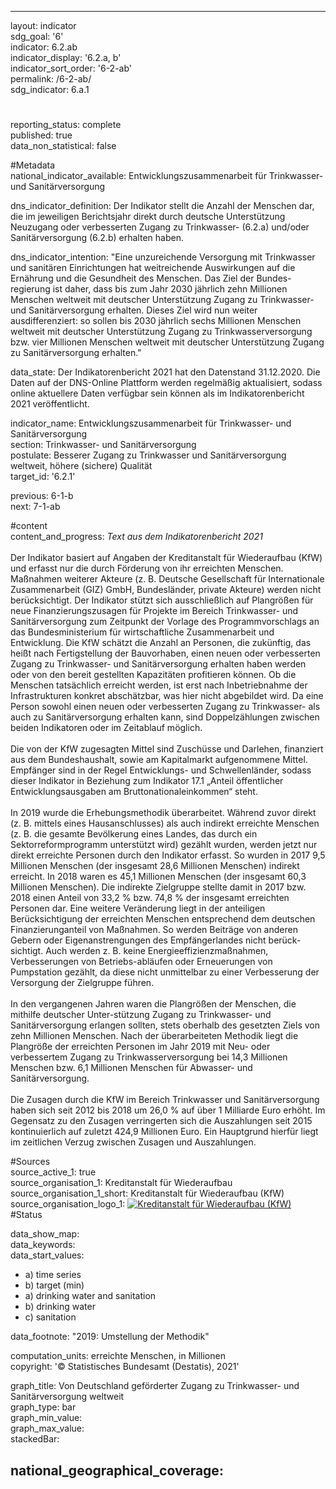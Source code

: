 ---

layout: indicator    
sdg_goal: '6'    
indicator: 6.2.ab    
indicator_display: '6.2.a, b'    
indicator_sort_order: '6-2-ab'    
permalink: /6-2-ab/    
sdg_indicator: 6.a.1    

#    
reporting_status: complete    
published: true    
data_non_statistical: false    


#Metadata    
national_indicator_available: Entwicklungszusammenarbeit für Trinkwasser- und Sanitärversorgung    
    
dns_indicator_definition: Der Indikator stellt die Anzahl der Menschen dar, die im jeweiligen Berichtsjahr direkt durch deutsche Unterstützung Neuzugang oder verbesserten Zugang zu Trinkwasser- (6.2.a) und/oder Sanitärversorgung (6.2.b) erhalten haben.    
    
dns_indicator_intention: "Eine unzureichende Versorgung mit Trinkwasser und sanitären Einrichtungen hat weitreichende Auswirkungen auf die Ernährung und die Gesundheit des Menschen. Das Ziel der Bundes-regierung ist daher, dass bis zum Jahr 2030 jährlich zehn Millionen Menschen weltweit mit deutscher Unterstützung Zugang zu Trinkwasser- und Sanitärversorgung erhalten. Dieses Ziel wird nun weiter ausdifferenziert: so sollen bis 2030 jährlich sechs Millionen Menschen weltweit mit deutscher Unterstützung Zugang zu Trinkwasserversorgung bzw. vier Millionen Menschen weltweit mit deutscher Unterstützung Zugang zu Sanitärversorgung erhalten."    
    
data_state: Der Indikatorenbericht 2021 hat den Datenstand 31.12.2020. Die Daten auf der DNS-Online Plattform werden regelmäßig aktualisiert, sodass online aktuellere Daten verfügbar sein können als im Indikatorenbericht 2021 veröffentlicht.    
    
indicator_name: Entwicklungszusammenarbeit für Trinkwasser- und Sanitärversorgung    
section: Trinkwasser- und Sanitärversorgung    
postulate: Besserer Zugang zu Trinkwasser und Sanitärversorgung weltweit, höhere (sichere) Qualität    
target_id: '6.2.1'    
    
previous: 6-1-b    
next: 7-1-ab    
    
#content    
content_and_progress: <i> Text aus dem Indikatorenbericht 2021</i><br><br>Der Indikator basiert auf Angaben der Kreditanstalt für Wiederaufbau (KfW) und erfasst nur die durch Förderung von ihr erreichten Menschen. Maßnahmen weiterer Akteure (z.&nbsp;B. Deutsche Gesellschaft für Internationale Zusammenarbeit (GIZ) GmbH, Bundesländer, private Akteure) werden nicht berücksichtigt. Der Indikator stützt sich ausschließlich auf Plangrößen für neue Finanzierungszusagen für Projekte im Bereich Trinkwasser- und Sanitärversorgung zum Zeitpunkt der Vorlage des Programmvorschlags an das Bundesministerium für wirtschaftliche Zusammenarbeit und Entwicklung. Die KfW schätzt die Anzahl an Personen, die zukünftig, das heißt nach Fertigstellung der Bauvorhaben, einen neuen oder verbesserten Zugang zu Trinkwasser- und Sanitärversorgung erhalten haben werden oder von den bereit gestellten Kapazitäten profitieren können. Ob die Menschen tatsächlich erreicht werden, ist erst nach Inbetriebnahme der Infrastrukturen konkret abschätzbar, was hier nicht abgebildet wird. Da eine Person sowohl einen neuen oder verbesserten Zugang zu Trinkwasser- als auch zu Sanitärversorgung erhalten kann, sind Doppelzählungen zwischen beiden Indikatoren oder im Zeitablauf möglich.<br><br>Die von der KfW zugesagten Mittel sind Zuschüsse und Darlehen, finanziert aus dem Bundeshaushalt, sowie am Kapitalmarkt aufgenommene Mittel. Empfänger sind in der Regel Entwicklungs- und Schwellenländer, sodass dieser Indikator in Beziehung zum Indikator 17.1 „Anteil öffentlicher Entwicklungsausgaben am Bruttonationaleinkommen“ steht.<br><br>In 2019 wurde die Erhebungsmethodik überarbeitet. Während zuvor direkt (z.&nbsp;B. mittels eines Hausanschlusses) als auch indirekt erreichte Menschen (z.&nbsp;B. die gesamte Bevölkerung eines Landes, das durch ein Sektorreformprogramm unterstützt wird) gezählt wurden, werden jetzt nur direkt erreichte Personen durch den Indikator erfasst. So wurden in 2017&nbsp;9,5 Millionen Menschen (der insgesamt 28,6 Millionen Menschen) indirekt erreicht. In 2018 waren es 45,1 Millionen Menschen (der insgesamt 60,3 Millionen Menschen). Die indirekte Zielgruppe stellte damit in 2017 bzw. 2018 einen Anteil von 33,2&nbsp;% bzw. 74,8&nbsp;% der insgesamt erreichten Personen dar. Eine weitere Veränderung liegt in der anteiligen Berücksichtigung der erreichten Menschen entsprechend dem deutschen Finanzierunganteil von Maßnahmen. So werden Beiträge von anderen Gebern oder Eigenanstrengungen des Empfängerlandes nicht berück-sichtigt. Auch werden z.&nbsp;B. keine Energieeffizienzmaßnahmen, Verbesserungen von Betriebs-abläufen oder Erneuerungen von Pumpstation gezählt, da diese nicht unmittelbar zu einer Verbesserung der Versorgung der Zielgruppe führen.<br><br>In den vergangenen Jahren waren die Plangrößen der Menschen, die mithilfe deutscher Unter-stützung Zugang zu Trinkwasser- und Sanitärversorgung erlangen sollten, stets oberhalb des gesetzten Ziels von zehn Millionen Menschen. Nach der überarbeiteten Methodik liegt die Plangröße der erreichten Personen im Jahr 2019 mit Neu- oder verbessertem Zugang zu Trinkwasserversorgung bei 14,3 Millionen Menschen bzw. 6,1 Millionen Menschen für Abwasser- und Sanitärversorgung.<br><br>Die Zusagen durch die KfW im Bereich Trinkwasser und Sanitärversorgung haben sich seit 2012 bis 2018 um 26,0&nbsp;% auf über 1 Milliarde Euro erhöht. Im Gegensatz zu den Zusagen verringerten sich die Auszahlungen seit 2015 kontinuierlich auf zuletzt 424,9 Millionen Euro. Ein Hauptgrund hierfür liegt im zeitlichen Verzug zwischen Zusagen und Auszahlungen.    
    
#Sources    
source_active_1: true                    
source_organisation_1: Kreditanstalt für Wiederaufbau                    
source_organisation_1_short: Kreditanstalt für Wiederaufbau (KfW)                    
source_organisation_logo_1: <a href="https://www.kfw.de/kfw.de.html"><img src="https://g205sdgs.github.io/sdg-indicators/public/logos/kfw.png" alt=" Kreditanstalt für Wiederaufbau (KfW)" title="Klicken Sie hier um zu der Homepage der Organisation zu gelangen" /></a>                        
#Status        

data_show_map:     
data_keywords:    
data_start_values:     
- a) time series
- b) target (min)
- a) drinking water and sanitation
- b) drinking water
- c) sanitation
    
data_footnote: "2019: Umstellung der Methodik"    
    
computation_units: erreichte Menschen, in Millionen    
copyright: '&copy; Statistisches Bundesamt (Destatis), 2021'
    
graph_title: Von Deutschland geförderter Zugang zu Trinkwasser- und Sanitärversorgung weltweit    
graph_type: bar    
graph_min_value:     
graph_max_value:     
stackedBar:     

national_geographical_coverage:     
---    